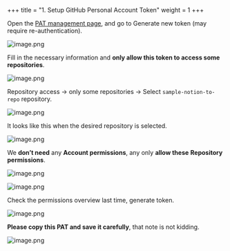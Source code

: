 +++
title = "1. Setup GitHub Personal Account Token"
weight = 1
+++


Open the [PAT management page](https://github.com/settings/tokens?type=beta), and go to Generate new token (may require re-authentication).


![image.png](/images/003-iii-level-2-notion-to-github-repo/13-698177-image.png)


Fill in the necessary information and **only allow this token to access some repositories**.


![image.png](/images/003-iii-level-2-notion-to-github-repo/13-526493-image.png)


Repository access → only some repositories → Select `sample-notion-to-repo` repository.


![image.png](/images/003-iii-level-2-notion-to-github-repo/13-716980-image.png)


It looks like this when the desired repository is selected.


![image.png](/images/003-iii-level-2-notion-to-github-repo/13-462737-image.png)


We **don’t need** any **Account permissions**, any only **allow these** **Repository permissions**.


![image.png](/images/003-iii-level-2-notion-to-github-repo/13-352302-image.png)


![image.png](/images/003-iii-level-2-notion-to-github-repo/13-891732-image.png)


Check the permissions overview last time, generate token.


![image.png](/images/003-iii-level-2-notion-to-github-repo/13-186199-image.png)


**Please copy this PAT and save it carefully**, that note is not kidding.


![image.png](/images/003-iii-level-2-notion-to-github-repo/13-903161-image.png)


